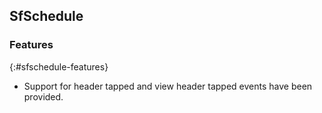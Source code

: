 ## SfSchedule

### Features
{:#sfschedule-features} 

* Support for header tapped and view header tapped events have been provided.

